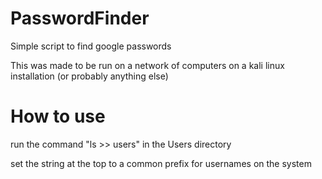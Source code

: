 # PasswordFinder
Simple script to find google passwords


This was made to be run on a network of computers on a kali linux installation (or probably anything else)

# How to use
run the command "ls >> users" in the Users directory

set the string at the top to a common prefix for usernames on the system
